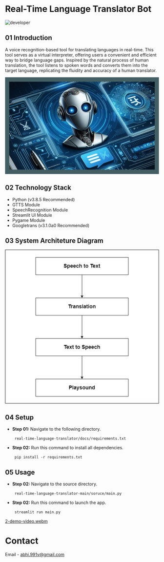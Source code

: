 # Real-Time Language Translator Bot
![developer](https://img.shields.io/badge/Developed%20By%20%3A-Abhishek%20Verma-red)
## 01 Introduction

A voice recognition-based tool for translating languages in real-time. This tool serves as a virtual interpreter, offering users a convenient and efficient way to bridge language gaps. Inspired by the natural process of human translation, the tool listens to spoken words and converts them into the target language, replicating the fluidity and accuracy of a human translator.

 ![Banner Image](docs/media/0-banner-image.png)

 ## 02 Technology Stack

 - Python (v3.8.5 Recommended)
 - GTTS Module
 - SpeechRecognition Module
 - Streamlit UI Module 
 - Pygame Module
 - Googletrans (v3.1.0a0 Recommended)

 ## 03 System Architeture Diagram

 ![diagram](docs/media/1-system-architeture.png)

## 04 Setup

- **Step 01:** Navigate to the following directory.

  ```
   real-time-language-translator/docs/requirements.txt
  ```

- **Step 02:** Run this command to install all dependencies.

  ```
   pip install -r requirements.txt
  ```



## 05 Usage

- **Step 02:** Navigate to the source directory.

  ```
   real-time-language-translator-main/soruce/main.py
  ```


- **Step 02:** Run this command to launch the app.

  ```
   streamlit run main.py
  ```

[2-demo-video.webm](https://github.com/Abhivgreek/Real-Time-Translation-Tool/blob/master/docs/media/docs_media_2-demo-video.webm)

# Contact
Email - abhi.991v@gmail.com
